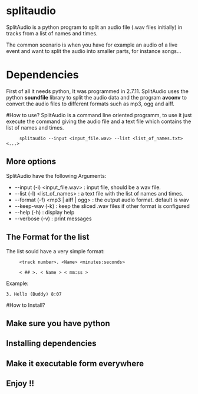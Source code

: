 # splitaudio
SplitAudio is a python program to split an audio file (.wav files initially) in tracks from a list of names and times.

The common scenario is when you have for example an audio of a live event and want to split the audio into smaller parts, for instance songs...

# Dependencies
First of all it needs python, It was programmed in 2.7.11.
SplitAudio uses the python **soundfile** library to split the audio data and the program **avconv** to convert the audio files to different formats such as mp3, ogg and aiff.

#How to use?
SplitAudio is a command line oriented programm, to use it just execute the command giving the audio file and a text file which contains the list of names and times.

         splitaudio --input <input_file.wav> --list <list_of_names.txt>  <...>
         
## More options 
SplitAudio have the following Arguments:

- --input        (-i)       <input_file.wav>      : input file, should be a wav file.
- --list         (-l)       <list_of_names>       : a text file with the list of names and times.
- --format       (-f)       <mp3 | aiff | ogg>    : the output audio format. default is wav
- --keep-wav     (-k)                             : keep the sliced .wav files if other format is configured
- --help         (-h)                             : display help
- --verbose      (-v)                             : print messages


## The Format for the list
The list sould have a very simple format:

         <track number>. <Name> <minutes:seconds>

         < ## >. < Name > < mm:ss >

Example:

    3. Hello (Buddy) 8:07
    
    
#How to Install?

## Make sure you have python

## Installing dependencies

## Make it executable form everywhere

## Enjoy !!
